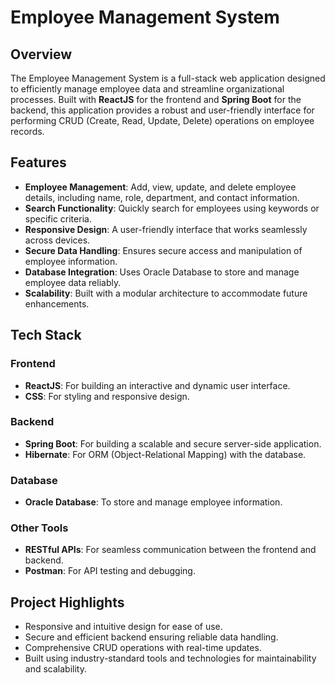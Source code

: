 # Employee Management System

## Overview

The Employee Management System is a full-stack web application designed to efficiently manage employee data and streamline organizational processes. Built with **ReactJS** for the frontend and **Spring Boot** for the backend, this application provides a robust and user-friendly interface for performing CRUD (Create, Read, Update, Delete) operations on employee records.

## Features

- **Employee Management**: Add, view, update, and delete employee details, including name, role, department, and contact information.
- **Search Functionality**: Quickly search for employees using keywords or specific criteria.
- **Responsive Design**: A user-friendly interface that works seamlessly across devices.
- **Secure Data Handling**: Ensures secure access and manipulation of employee information.
- **Database Integration**: Uses Oracle Database to store and manage employee data reliably.
- **Scalability**: Built with a modular architecture to accommodate future enhancements.

## Tech Stack

### Frontend
- **ReactJS**: For building an interactive and dynamic user interface.
- **CSS**: For styling and responsive design.

### Backend
- **Spring Boot**: For building a scalable and secure server-side application.
- **Hibernate**: For ORM (Object-Relational Mapping) with the database.

### Database
- **Oracle Database**: To store and manage employee information.

### Other Tools
- **RESTful APIs**: For seamless communication between the frontend and backend.
- **Postman**: For API testing and debugging.

## Project Highlights

- Responsive and intuitive design for ease of use.
- Secure and efficient backend ensuring reliable data handling.
- Comprehensive CRUD operations with real-time updates.
- Built using industry-standard tools and technologies for maintainability and scalability.
